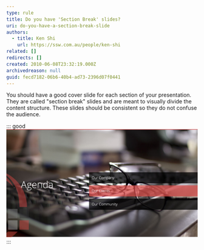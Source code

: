 ```yaml
---
type: rule
title: Do you have 'Section Break' slides?
uri: do-you-have-a-section-break-slide
authors:
  - title: Ken Shi
    url: https://ssw.com.au/people/ken-shi
related: []
redirects: []
created: 2010-06-08T23:32:19.000Z
archivedreason: null
guid: fecd7182-06b6-40b4-ad73-2396d07f0441
---
```

You should have a good cover slide for each section of your presentation. They are called "section break" slides and are meant to visually divide the content structure. These slides should be consistent so they do not confuse the audience.

<!--endintro-->

::: good
![Figure: Good example - This is very clear that we are up to part 2 of the presentation](sectionbreak.jpg)
:::